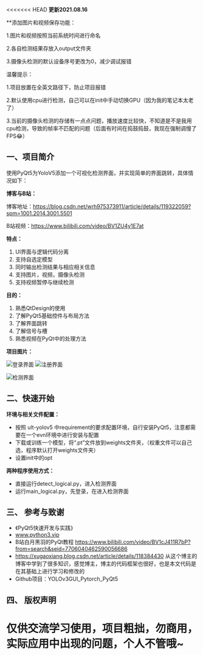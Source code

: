 <<<<<<< HEAD
**更新2021.08.16**

**添加图片和视频保存功能：

1.图片和视频按照当前系统时间进行命名

2.各自检测结果存放入output文件夹

3.摄像头检测的默认设备序号更改为0，减少调试报错

温馨提示：

1.项目放置在全英文路径下，防止项目报错

2.默认使用cpu进行检测，自己可以在init中手动切换GPU（因为我的笔记本太老了）

3.当前的摄像头检测的存储有一点点问题，播放速度比较快，不知道是不是我用cpu检测，导致的帧率不匹配的问题（后面有时间在捣鼓捣鼓，我现在强制调慢了FPS😂）


## **一、项目简介**
使用PyQt5为YoloV5添加一个可视化检测界面，并实现简单的界面跳转，具体情况如下：

**博客与B站：**

博客地址：https://blog.csdn.net/wrh975373911/article/details/119322059?spm=1001.2014.3001.5501

B站视频：https://www.bilibili.com/video/BV1ZU4y1E7at

**特点：**
 1. UI界面与逻辑代码分离
 2. 支持自选定模型
 3. 同时输出检测结果与相应相关信息
 4. 支持图片，视频，摄像头检测
 5. 支持视频暂停与继续检测

**目的：**
 1. 熟悉QtDesign的使用
 2. 了解PyQt5基础控件与布局方法
 3. 了解界面跳转
 4. 了解信号与槽
 5. 熟悉视频在PyQt中的处理方法

**项目图片：**

![登录界面](https://img-blog.csdnimg.cn/541206b4f8324a2794978672f4b35b81.png?x-oss-process=image/watermark,type_ZmFuZ3poZW5naGVpdGk,shadow_10,text_aHR0cHM6Ly9ibG9nLmNzZG4ubmV0L3dyaDk3NTM3MzkxMQ==,size_16,color_FFFFFF,t_70)
![注册界面](https://img-blog.csdnimg.cn/5ee90529650e41fb81065f17dcb40fc3.png?x-oss-process=image/watermark,type_ZmFuZ3poZW5naGVpdGk,shadow_10,text_aHR0cHM6Ly9ibG9nLmNzZG4ubmV0L3dyaDk3NTM3MzkxMQ==,size_16,color_FFFFFF,t_70)

![检测界面](https://img-blog.csdnimg.cn/9161046e7c0744328152f0cdca8748d6.png?x-oss-process=image/watermark,type_ZmFuZ3poZW5naGVpdGk,shadow_10,text_aHR0cHM6Ly9ibG9nLmNzZG4ubmV0L3dyaDk3NTM3MzkxMQ==,size_16,color_FFFFFF,t_70)


## **二、快速开始**
**环境与相关文件配置：**
 - 按照 ult-yolov5 中requirement的要求配置环境，自行安装PyQt5，注意都需要在一个evn环境中进行安装与配置
 - 下载或训练一个模型，将“.pt”文件放到weights文件夹，（权重文件可以自己选，程序默认打开weights文件夹）
 - 设置init中的opt

**两种程序使用方式：**

 - 直接运行detect_logical.py，进入检测界面
 - 运行main_logical.py，先登录，在进入检测界面

## **三、 参考与致谢**
 - 《PyQt5快速开发与实践》
 -  www.python3.vip
 - B站白月黑羽的PyQt教程 https://www.bilibili.com/video/BV1cJ411R7bP?from=search&seid=7706040462590056686
 - https://xugaoxiang.blog.csdn.net/article/details/118384430 从这个博主的博客中学到了很多知识，感觉博主，博主的代码框架也很好，也是本文代码是在其基础上进行学习和修改的
 - Github项目：YOLOv3GUI_Pytorch_PyQt5

## **四、 版权声明**
仅供交流学习使用，项目粗拙，勿商用，实际应用中出现的问题，个人不管哦~
=======

